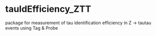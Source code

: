 # tauIdEfficiency_ZTT
package for measurement of tau identification efficiency in Z -> tautau events using Tag &amp; Probe
